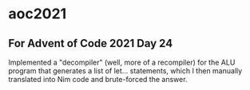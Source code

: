 # aoc2021

## For Advent of Code 2021 Day 24

Implemented a "decompiler" (well, more of a recompiler) for the ALU program
that generates a list of let... statements, which I then manually translated
into Nim code and brute-forced the answer.

